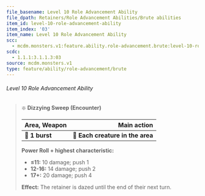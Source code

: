 ```yaml
---
file_basename: Level 10 Role Advancement Ability
file_dpath: Retainers/Role Advancement Abilities/Brute abilities
item_id: level-10-role-advancement-ability
item_index: '03'
item_name: Level 10 Role Advancement Ability
scc:
  - mcdm.monsters.v1:feature.ability.role-advancement.brute:level-10-role-advancement-ability
scdc:
  - 1.1.1:3.1.1.3:03
source: mcdm.monsters.v1
type: feature/ability/role-advancement/brute
---
```


###### Level 10 Role Advancement Ability

<!-- -->
> ❇️ **Dizzying Sweep (Encounter)**
>
> | **Area, Weapon** |                  **Main action** |
> | ---------------- | -------------------------------: |
> | **📏 1 burst**   | **🎯 Each creature in the area** |
>
> **Power Roll + highest characteristic:**
>
> - **≤11:** 10 damage; push 1
> - **12-16:** 14 damage; push 2
> - **17+:** 20 damage; push 4
>
> **Effect:** The retainer is dazed until the end of their next turn.
